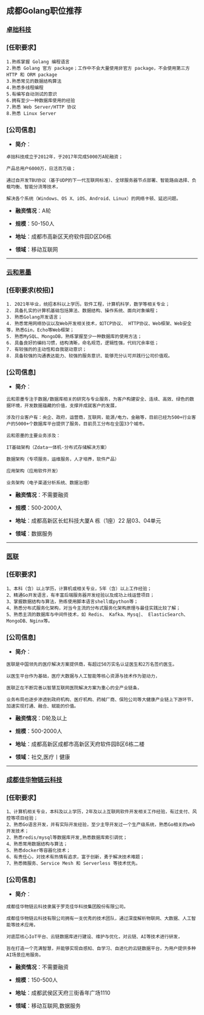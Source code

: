 ## 成都Golang职位推荐


### [卓拙科技](https://zhuozhuo.io/)

### [任职要求】

```
1.熟练掌握 Golang 编程语言
2.熟悉 Golang 官方 package；工作中不会大量使用非官方 package，不会使用第三方 HTTP 和 ORM package
3.熟悉常见的数据结构算法
4.熟悉多线程编程
5.有编写自动测试的意识
6.拥有至少一种数据库使用的经验
7.熟悉 Web Server/HTTP 协议
8.熟悉 Linux Server
```

### [公司信息]

- **简介**：
```
卓拙科技成立于2012年，于2017年完成5000万A轮融资；

产品总用户6000万，日活百万级；

通过自开发TBU协议（基于UDP的下一代互联网标准）、全球服务器节点部署、智能路由选择、负载均衡、智能分流等技术，

解决各个系统（Windows、OS X、iOS、Android、Linux）的网络卡顿、延迟问题。
```

- **融资情况**：A轮

- **规模**：50-150人

- **地址**：成都市高新区天府软件园D区D6栋

- **领域**：移动互联网

---

### [云和恩墨](https://enmotech.com/)

### [任职要求(校招)】

```
1. 2021年毕业，统招本科以上学历。软件工程，计算机科学，数学等相关专业；
2. 具备扎实的计算机基础包括算法、数据结构、操作系统、面向对象编程；
3. 熟悉Golang开发语言；
4. 熟悉常用网络协议以及Web开发相关技术，如TCP协议、 HTTP协议、Web框架、Web安全等，熟悉Gin，Echo等Web框架；
5. 熟悉MySQL、MongoDB，熟练掌握至少一种数据库的使用方法；
6. 具备良好的编码习惯，结构清晰，命名规范，逻辑性强，代码冗余率低；
7. 有较强的的主动性和自我驱动意识；
8. 具备较强的沟通表达能力、较强的服务意识、能够充分认可并践行公司价值观。
```

### [公司信息]

- **简介**：
```
云和恩墨专注于数据/数据库相关的研究与专业服务，为客户构建安全、连续、高效、绿色的数据环境，开发数据蕴藏的价值，支撑并成就客户的发展，

涉及行业客户有：央企、政府，运营商，互联网，能源/电力，金融等，目前已经为500+行业客户的5000+个数据库平台提供了服务，目前员工分布在全国33个城市。

云和恩墨的主要业务涉及：

IT基础架构（Zdata一体机-分布式存储解决方案）

数据架构（专项服务，运维服务，人才培养，软件产品）

应用架构（应用软件开发）

业务架构（电子渠道分析系统、数据治理）
```

- **融资情况**：不需要融资

- **规模**：500-2000人

- **地址**：成都高新区长虹科技大厦A 栋（1座）22 层03、04单元

- **领域**：数据服务

---

### [医联](https://www.medlinker.com/)

### [任职要求】

```
1、本科（含）以上学历，计算机或相关专业，5年（含）以上工作经验；
2、精通Go开发语言，有丰富后端服务器开发经验以及成功上线运营项目；
3、掌握数据结构与算法，熟练使用脚本语言shell或python等；
4、熟悉分布式服务化架构，对当今主流的分布式服务化架构原理与最佳实践比较了解；
5、熟悉主流的数据库与中间件技术，如 Redis、 Kafka、Mysq|、 ElasticSearch、 MongoDB、Nginx等。
```

### [公司信息]

- **简介**：
```
医联是中国领先的医疗解决方案提供商，有超过50万实名认证医生和2万名签约医生。

以医生平台作为基础，医疗大数据与人工智能等核心资源与技术作为驱动力，

医联正在不断完善以智慧互联网医院解决方案为重心的全产业链条，

业务布局也逐步渗透到政府机构、医疗机构、药械厂商、保险公司等大健康产业链上下游环节， 加速实现打通、融合、赋能的价值。
```

- **融资情况**：D轮及以上

- **规模**：500-2000人

- **地址**：成都高新区成都市高新区天府软件园B区6栋二楼

- **领域**：社交,医疗丨健康

---

### [成都佳华物链云科技](https://www.rockontrol.com/)

### [任职要求】

```
1、计算机相关专业，本科及以上学历，2年及以上互联网软件开发相关工作经验，有过支付、风控等项目经验；
2、熟悉Go语言开发，并有实际开发经验，至少主导开发过一个生产级系统，熟悉Go相关的web开发技术；
2、熟悉redis/mysql等数据库开发,熟悉数据库索引调优；
4、熟悉常用数据结构与算法；
5、熟悉docker等容器化技术；
6、有责任心，对技术有热情有追求，富于创新，勇于解决技术难题；
7、熟悉微服务、Service Mesh 和 Serverless 等技术优先。
```

### [公司信息]

- **简介**：
```
成都佳华物链云科技隶属于罗克佳华科技集团股份有限公司。

成都佳华物链云科技有限公司拥有一支优秀的技术团队，通过深度解析物联网、大数据、人工智能等技术应用，

对底层核心IoT平台、云链数据库进行建设、维护与优化，对云链、AI等技术进行研发，

旨在打造一个充满智慧，并能够实现自感知、自学习、自进化的云链数据平台，为用户提供多种AI场景应用服务。
```

- **融资情况**：不需要融资

- **规模**：150-500人

- **地址**：成都武侯区天府三街香年广场1110

- **领域**：移动互联网,数据服务


